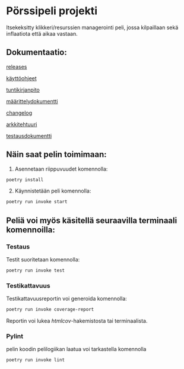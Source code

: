 

# Pörssipeli projekti
Itsekeksitty klikkeri/resurssien managerointi peli, jossa kilpaillaan sekä inflaatiota että aikaa vastaan.

## Dokumentaatio:

[releases](https://github.com/sepaww/ot-harjoitustyo/releases)

[käyttöohjeet](dokumentaatio/käyttöohjeet.md)

[tuntikirjanpito](dokumentaatio/tuntikirjanpito.md)

[määrittelydokumentti](dokumentaatio/vaatimusmaarittely.md)

[changelog](dokumentaatio/changelog.md)

[arkkitehtuuri](dokumentaatio/arkkitehtuuri.md)

[testausdokumentti](dokumentaatio/testaus.md)

## Näin saat pelin toimimaan:

1. Asennetaan riippuvuudet komennolla:

```bash
poetry install
```

2. Käynnistetään peli komennolla:

```bash
poetry run invoke start
```

## Peliä voi myös käsitellä seuraavilla terminaali komennoilla:


### Testaus

Testit suoritetaan komennolla:

```bash
poetry run invoke test
```

### Testikattavuus

Testikattavuusreportin voi generoida komennolla:

```bash
poetry run invoke coverage-report
```

Reportin voi lukea _htmlcov_-hakemistosta tai terminaalista.

### Pylint

pelin koodin pelilogiikan laatua voi tarkastella komennolla

```bash
poetry run invoke lint
```
